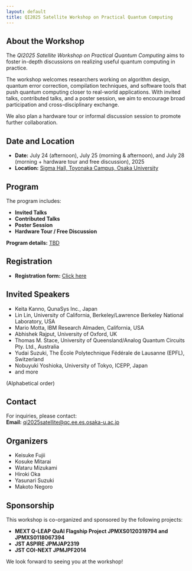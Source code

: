 ```yaml
---
layout: default
title: QI2025 Satellite Workshop on Practical Quantum Computing
---
```


## About the Workshop

The *QI2025 Satellite Workshop on Practical Quantum Computing* aims to foster in-depth discussions on realizing useful quantum computing in practice. 

The workshop welcomes researchers working on algorithm design, quantum error correction, compilation techniques, and software tools that push quantum computing closer to real-world applications. With invited talks, contributed talks, and a poster session, we aim to encourage broad participation and cross-disciplinary exchange.

We also plan a hardware tour or informal discussion session to promote further collaboration.

## Date and Location

- **Date:** July 24 (afternoon), July 25 (morning & afternoon), and July 28 (morning + hardware tour and free discussion), 2025  
- **Location:** [Sigma Hall, Toyonaka Campus, Osaka University](https://maps.app.goo.gl/wicHqdjQkiR3oRfY9)

## Program

The program includes:
- **Invited Talks**
- **Contributed Talks**
- **Poster Session**
- **Hardware Tour / Free Discussion**

**Program details:** [TBD](program.html)

## Registration

- **Registration form:** [Click here](https://forms.gle/2dBKw2MpY7o6R6x17)

## Invited Speakers

- Keita Kanno, QunaSys Inc., Japan  
- Lin Lin, University of California, Berkeley/Lawrence Berkeley National Laboratory, USA  
- Mario Motta, IBM Research Almaden, California, USA  
- Abhishek Rajput, University of Oxford, UK  
- Thomas M. Stace, University of Queensland/Analog Quantum Circuits Pty. Ltd., Australia  
- Yudai Suzuki, The École Polytechnique Fédérale de Lausanne (EPFL), Switzerland  
- Nobuyuki Yoshioka, University of Tokyo, ICEPP, Japan
- and more

(Alphabetical order)


## Contact

For inquiries, please contact:  
**Email:** qi2025satellite@qc.ee.es.osaka-u.ac.jp

## Organizers

- Keisuke Fujii  
- Kosuke Mitarai  
- Wataru Mizukami
- Hiroki Oka  
- Yasunari Suzuki  
- Makoto Negoro

## Sponsorship

This workshop is co-organized and sponsored by the following projects:

- **MEXT Q-LEAP QuAI Flagship Project JPMXS0120319794 and JPMXS0118067394**
- **JST ASPIRE JPMJAP2319**
- **JST COI-NEXT JPMJPF2014**

We look forward to seeing you at the workshop!
